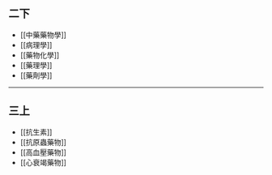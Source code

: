 ## 二下
- [[中藥藥物學]]
- [[病理學]]
- [[藥物化學]]
- [[藥理學]]
- [[藥劑學]]
---
## 三上
- [[抗生素]]
- [[抗原蟲藥物]]
- [[高血壓藥物]]
- [[心衰竭藥物]]

